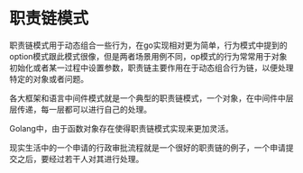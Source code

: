 # 职责链模式

职责链模式用于动态组合一些行为，在go实现相对更为简单，行为模式中提到的option模式跟此模式很像，但是两者场景用例不同，op模式的行为常常用于对象初始化或者某一过程中设置参数，职责链主要作用在于动态组合行为链，以便处理特定的对象或者问题。


各大框架和语言中间件模式就是一个典型的职责链模式，一个对象，在中间件中层层传递，每一层都可以进行自己的处理。

Golang中，由于函数对象存在使得职责链模式实现来更加灵活。

现实生活中的一个申请的行政审批流程就是一个很好的职责链的例子，一个申请提交之后，要经过若干人对其进行处理。
